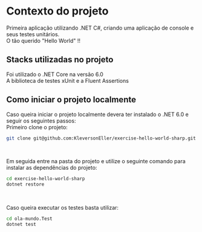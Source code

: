 # **Contexto do projeto**

Primeira aplicação utilizando .NET C#, criando uma aplicação de console e seus testes unitários.
<br/>
O tão querido "Hello World" !!
<br/>

## **Stacks utilizadas no projeto**

Foi utilizado o .NET Core na versão 6.0
<br/>
A biblioteca de testes xUnit e a Fluent Assertions
<br/>

## **Como iniciar o projeto localmente**

Caso queira iniciar o projeto localmente devera ter instalado o .NET 6.0 e seguir os seguintes passos:
<br/>
Primeiro clone o projeto:
<br/>

```sh
git clone git@github.com:KleversonEller/exercise-hello-world-sharp.git
```
<br/>

Em seguida entre na pasta do projeto e utilize o seguinte comando para instalar as dependências do projeto:
<br/>

```sh
cd exercise-hello-world-sharp
dotnet restore
```
<br/>

Caso queira executar os testes basta utilizar:
<br/>

```sh
cd ola-mundo.Test
dotnet test
```
